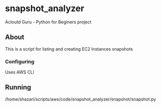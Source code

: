# snapshot_analyzer
 Acloutd Guru - Python for Beginers project

## About

This is a script for listing and creating EC2 Instances snapshots

### Configuring ###

Uses AWS CLI

## Running ##

/home/shazari/scripts/aws/code/snapshot_analyzer/snapshot/snapshot.py


